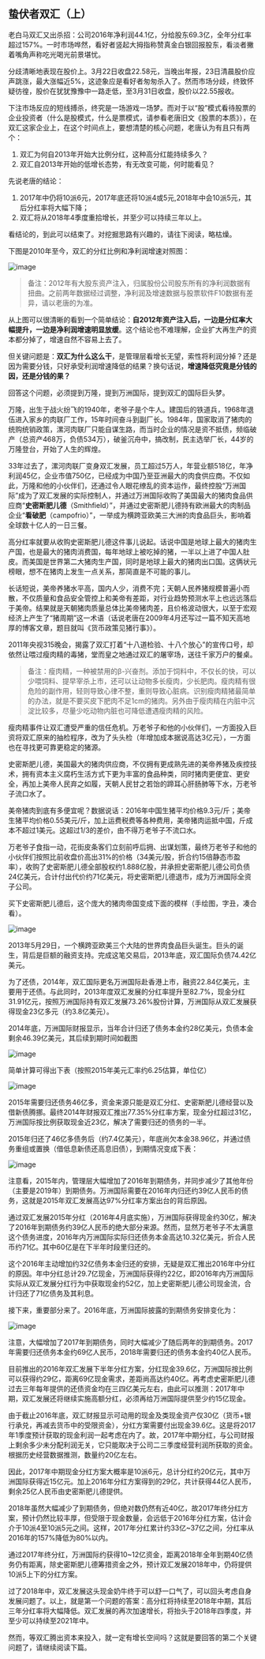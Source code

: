 ## 蛰伏者双汇（上）
老白马双汇又出杀招：公司2016年净利润44.1亿，分给股东69.3亿，全年分红率超过157%。一时市场哗然，看好者竖起大拇指称赞真金白银回报股东，看淡者撇着嘴角声称吃光喝光前景堪忧。

分歧清晰地表现在股价上。3月22日收盘22.58元，当晚出年报，23日清晨股价应声跳涨，最大涨幅近5%，这迹象应是看好者匆匆杀入了。然而市场分歧，终致怀疑彷徨，股价在犹犹豫豫中一路走低，至3月31日收盘，股价以22.55报收。

下注市场反应的短线搏杀，终究是一场游戏一场梦。而对于以“股”模式看待股票的企业投资者（什么是股模式，什么是票模式，请参看老唐旧文《股票的本质》），在双汇这家企业上，在这个时间点上，要想清楚的核心问题，老唐认为有且只有两个：

1. 双汇为何自2013年开始大比例分红，这种高分红能持续多久？
2. 双汇自2013年开始的低增长态势，有无改变可能，何时能看见？

先说老唐的结论：

1. 2017年中仍将10派6元，2017年底还将10派4或5元,2018年中会10派5元，其后分红率将大幅下降；
2. 双汇将从2018年4季度重拾增长，并至少可以持续三年以上。

看结论的，到此可以结束了。对挖掘思路有兴趣的，请往下阅读，略枯燥。

下图是2010年至今，双汇的分红比例和净利润增速对照图：

![image](https://github.com/fengyumozhu/tsf/assets/6201828/f5118462-76f9-4e8c-8477-cc82d4d2456f)

> 备注：2012年有大股东资产注入，归属股份公司股东所有的净利润数据有扭曲。之前两年数据经过调整，净利润及增速数据与股票软件F10数据有差异，请以老唐的为准。

从上图可以很清晰的看到一个简单结论：**自2012年资产注入后，一边是分红率大幅提升，一边是净利润增速明显放缓**。这个结论也不难理解，企业扩大再生产的资本都分掉了，增速自然不容易上去了。

但关键问题是：**双汇为什么这么干**，是管理层看增长无望，索性将利润分掉？还是因为需要分钱，只好承受利润增速降低的结果？换句话说，**增速降低究竟是分钱的因，还是分钱的果？**

回答这个问题，必须提到万隆，提到万洲国际，提到双汇的国际巨头梦。

万隆，出生于战火纷飞的1940年，老爷子是个牛人。建国后的铁道兵，1968年退伍进入家乡的肉联厂工作，15年时间奋斗到副厂长。1984年，国家取消了猪肉的统购统销政策，漯河肉联厂只能自谋生路，而当时企业的情况是资不抵债，频临破产（总资产468万，负债534万），破釜沉舟中，搞改制，民主选举厂长，44岁的万隆登台，开始了人生的辉煌。

33年过去了，漯河肉联厂变身双汇发展，员工超过5万人，年营业额518亿，年净利润45亿，企业市值750亿，已经成为中国乃至亚洲最大的肉食供应商。不仅如此，万隆和他的小伙伴们，还通过令人眼花缭乱的资本运作，最终控股“万洲国际”成为了双汇发展的实际控制人，并通过万洲国际收购了美国最大的猪肉食品供应商“**史密斯肥儿德**（Smithfield）”，并通过史密斯肥儿德持有欧洲最大的肉制品企业“**看破肥**（campofrio）”，一举成为横跨亚欧美三大洲的肉食品巨头，影响着全球数十亿人的一日三餐。

高分红率就要从收购史密斯肥儿德这件事儿说起。话说中国是地球上最大的猪肉生产国，也是最大的猪肉消费国，每年地球上被吃掉的猪，一半以上进了中国人肚皮。而美国是世界第二大猪肉生产国，同时是地球上最大的猪肉出口国。这俩状元榜眼，想不在猪肉上发生一点关系，那简直是不可能的事儿。

长话短说，美帝养猪水平高，国内人少，消费不完；天朝人民养猪规模普遍小而散，不仅质量和食品安全管控上和美帝有差距，对行业趋势预测水平上也远远落后于美帝。结果就是天朝猪肉质量总体比美帝猪肉差，且价格波动很大，以至于宏观经济上产生了“猪周期”这一术语（话说老唐在2009年4月还写过一篇不知天高地厚的博客文章，题目就叫《货币政策见猪行事》）。

2011年央视315晚会，揭露了双汇打着“十八道检验、十八个放心”的宣传口号，却依然让喂过瘦肉精的毒猪，堂而皇之地通过双汇的屠宰场，送往千家万户的餐桌。

> 备注：瘦肉精，一种被禁用的β-兴奋剂。添加于饲料中，不仅长的快，可以少喂饲料、提早宰杀上市，还可以让动物多长瘦肉，少长肥肉。瘦肉精有很危险的副作用，轻则导致心律不整，重则导致心脏病。识别瘦肉精猪最简单的办法，就是不要买皮下肥肉不足1cm的猪肉。另外由于瘦肉精在内脏中沉淀比较多，尽量少吃动物内脏也可降低遭遇瘦肉精的风险。

瘦肉精事件让双汇遭受严重的信任危机。万老爷子和他的小伙伴们，一方面投入巨资将双汇原来的抽检程序，改为了头头检（年增加成本据说高达3亿元），一方面也在寻找更可靠更稳定的猪源。

 

史密斯肥儿德，美国最大的猪肉供应商，不仅拥有更成熟先进的美帝养猪及疾控技术，拥有资本主义腐朽生活方式下更为丰富的食品种类，同时猪肉更便宜、更安全，再加上美帝人民弃之如履，天朝人民甘之若饴的蹄耳心肝肠肺等下水，万老爷子流口水了。

  

美帝猪肉到底有多便宜呢？数据说话：2016年中国生猪平均价格9.3元/斤；美帝生猪平均价格0.55美元/斤，加上运费税费等各种费用，美帝猪肉运抵中国，斤成本不超过1美元。这超过1/3的差价，由不得万老爷子不流口水。

 

万老爷子食指一动，花街皮条客们立刻前呼后拥、出谋划策，最终万老爷子和他的小伙伴们按照比前收盘价高出31%的价格（34美元/股，折合约15倍静态市盈率），收购了史密斯肥儿德全部股权约1.888亿股，并承担史密斯肥儿德公司负债24亿美元，合计付出代价约71亿美元，将史密斯肥儿德退市，成为万洲国际全资子公司。

 

买下史密斯肥儿德后，这个庞大的猪肉帝国变成下面的模样（手绘图，字丑，凑合看）。

![image](https://github.com/fengyumozhu/tsf/assets/6201828/a9ae233d-8be4-4350-9db4-9b2a672b0b0b)

2013年5月29日，一个横跨亚欧美三个大陆的世界肉食品巨头诞生。巨头的诞生，背后是巨额的融资支持。完成这笔交易后，2013年底，双汇国际负债74.42亿美元。

 

为了还债，2014年，双汇国际更名万洲国际赴香港上市，融资22.84亿美元，主要用于还债。与此同时，2013年度双汇发展的分红率提升至82.7%，现金分红31.91亿元，按照万洲国际持有双汇发展73.26%股份计算，万洲国际从双汇发展获得现金23亿多元（约3.8亿美元）。

 

2014年底，万洲国际财报显示，当年合计归还了债务本金约28亿美元，负债本金剩余46.39亿美元，其后续到期时间如截图

![image](https://github.com/fengyumozhu/tsf/assets/6201828/f25bf80e-98fd-4f23-82bc-bff9d9430588)

简单计算可得出下表（按照2015年美元汇率约6.25估算，单位亿）

![image](https://github.com/fengyumozhu/tsf/assets/6201828/6267194e-6f77-441f-a3cc-18d8d2ddec99)

2015年需要归还债务46亿多，资金来源只能是双汇分红、史密斯肥儿德经营以及借新债腾挪。最终2014年财报双汇推出77.35%分红率方案，现金分红超过31亿，万洲国际按比例获取现金近23亿，解决了需要归还的债务的一半。

 

2015年归还了46亿多债务后（约7.4亿美元），年底尚欠本金38.96亿，并通过债务重组或置换（借低息新债还高息旧债），到期情况变成下表：

![image](https://github.com/fengyumozhu/tsf/assets/6201828/8bdfe366-f3ca-4b7e-bb1f-95a3b91fffd2)

注意看，2015年内，管理层大幅增加了2016年到期债务，并同步减少了其他年份（主要是2019年）到期债务。万洲国际需要在2016年内归还约39亿人民币的债务，这就是2015年双汇发展高达97%分红率方案出台的背后原因。

 

通过双汇发展2015年分红（2016年4月底实施），万洲国际获得现金约30亿，解决了2016年到期债务约39亿人民币的绝大部分来源。然而，显然万老爷子不太满意这个债务进度，2016年内万洲国际实际归还债务本金高达10.32亿美元，折合人民币约71亿。其中60亿是在下半年时段里归还的。

 

这个2016年主动增加约32亿债务本金归还的安排，无疑是双汇推出2016年中分红的原因。年中分红总计29.7亿现金，万洲国际获得约22亿，即2016年内万洲国际实际从双汇发展分红行为中获取现金约52亿，加上史密斯肥儿德公司现金流，合计归还了71亿债务及其利息。

 

接下来，重要部分来了。2016年底，万洲国际披露的到期债务安排变化为：

![image](https://github.com/fengyumozhu/tsf/assets/6201828/38666097-340c-41f4-832b-0a55fcb7fd8a)

注意，大幅增加了2017年到期债务，同时大幅减少了随后两年的到期债务。2017年需要归还债务本金约69亿人民币，2018年需要归还的债务本金约40亿人民币。

 

目前推出的2016年双汇发展下半年分红方案，分红现金39.6亿，万洲国际按比例可以获得约29亿，距离69亿现金需求，差距尚高达约40亿。再考虑史密斯肥儿德过去三年每年提供的还债资金均在三四亿美元左右，由此可以推测：2017年中期，双汇发展还将继续实施高额分红，必须再给万洲国际提供至少约15亿现金。

   

由于截止2016年底，双汇财报显示可动用的现金及类现金资产仅30亿（货币+银行承兑，再减去货币中的受限资金），分红方案需要付出现金39.6亿。这是将2017年1季度预计获取的现金利润一起考虑在内了。故，2017年中期分红，与公司财报上剩余多少未分配利润无关，它只能取决于公司二三季度经营利润所获取的资金。根据历史经营数据推测，数量约20亿左右。

 

因此，2017年中期现金分红方案大概率是10派6元，总计分红约20亿元，其中万洲国际获得近15亿元。加上2016年分红方案得到的29亿，共计获得44亿人民币，剩余25亿人民币由史密斯肥儿德提供。

  

2018年虽然大幅减少了到期债务，但绝对数仍然有近40亿，故2017年终分红方案，预计仍然比较丰厚，但受限于现金数量，会远低于2016年分红方案，估计会介于10派4至10派5元之间。这样，2017年分红累计约33亿~37亿之间，分红率从2016年的157%降低为80%以内。

  

通过2017年终分红，万洲国际约获得10~12亿资金，距离2018年全年到期40亿债务仍有距离，除史密斯肥儿德筹措资金之外，预计双汇发展2018年中，仍将提供10派5上下的分红方案。

  

过了2018年中，双汇发展这头现金奶牛终于可以舒一口气了，可以回头考虑自身发展问题了。以上，就是第一个问题的答案：高分红将持续至2018年中期，其后三年分红率将大幅降低。双汇发展的再次加速增长，将抬头于2018年四季度，并至少可以持续至2021年中。

  

然而，等双汇腾出资本来投入，就一定有增长空间吗？这就是要回答的第二个关键问题了，请继续阅读下篇。


